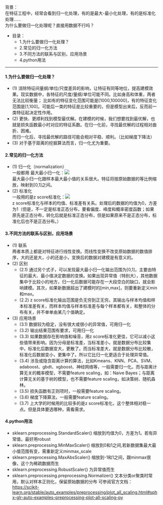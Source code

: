 背景：  
在特征工程中，经常会看到归一化处理，有的是最大-最小化处理，有的是标准化处理……   
为什么要做归一化处理呢？直接用数据不行吗？    

- 目录：  
    - 1.为什么要做归一化处理？  
    - 2.常见的归一化方法  
    - 3.不同方法的联系与区别，应用场景
    - 4.python用法
--------

#### 1.为什么要做归一化处理？  
- (1) 消除特征间量纲/单位/尺度差异的影响，让特征有同等地位，提高建模效果。现实数据中，各特征的尺度/量纲/单位可能不同。比如身高和体重，两者无法比较衡量；
比如有的特征变化范围可能是\[1000,100000]，有的特征变化范围是\[1,100]。可能后一类的特征是比较重要的，但是模型出来后，反而前一类特征起决定性作用。  
- (2) 更快、更顺利找到模型最优解。在建模的时候，我们想要找到最优解，也就是损失函数最小时对应的特征系数。在归一化前，寻找最优解的过程相对曲折、困难。  
而归一化后，寻找最优解的路径可能会相对平稳、顺利。（比如梯度下降法）
- (3) 对于基于距离的挖掘算法而言，归一化尤为重要。  

#### 2.常见的归一化方法  
- (1) 归一化（normalization）  
一般都用 最大最小归一化：![](http://latex.codecogs.com/gif.latex?\\frac{X-x_{min}}{x_{max}-x_{min}})  
最大最小归一化跟样本最大最小值的关系很大。特征将按原始数据的等比例缩放，映射到\[0,1]之间。  
- (2) 标准化  
一般用的是z score标准化：![](http://latex.codecogs.com/gif.latex?\\frac{X-\mu}{\sigma})   
z score标准化与样本的均值、标准差有关系。处理后的数据的均值为0，方差为1（但是，不一定是标准正态分布，要看偏度、峰度和概率密度函数；如果原先是正态分布，转化后就是标准正态分布，但是如果原来不是正态分布，标准化后也不是正态分布。）  

#### 3.不同方法的联系与区别，应用场景
- (1) 联系   
两者本质上都是对特征进行线性变换。而线性变换不改变原始数据的数值排序，大的还是大，小的还是小，变换后的数据对建模是有意义的。
- (2) 区别  
    - (2.1) 通过另个式子，可以发现最大最小归一化输出范围为\[0,1]，主要由特征的最大、最小值决定数据的变换。如果出现异常值（特别大），其他数据集中于比较小的地方，归一化后数据可能存在一大段空白的缺口，就会影响建模。其次，如果新数据超出了建模时的\[min,max]，则要重新定义min和max。  
    - (2.2) z score标准化输出范围是负无穷到正无穷。其输出与样本均值和样本标准差有关，而样本均值与样本标准差与每个样本都有关，和整体的分布有关，并不单单由某几个值确定。  
- (3) 应用场景    
    - (3.1) 数据较为稳定，没有很大或很小的异常值，可用归一化  
    - (3.2) 输出结果范围有要求，可用归一化
    - (3.3) 如果数据存在影响值和噪音，用z score标准化更佳，它可以减小这些值带来影响。因为分母是标准差，当标准差小，就是数据分布比较集中，标准化后数据变大，更散了。而当标准差大，就是数据分布比较散，标准化后数据变小，更集中了。所以它比归一化更适合于处理异常值。
    - (3.4) 涉及或隐含距离计算的算法，比如Kmeans、KNN、PCA、SVM、adaboost、gbdt、xgboost、神经网络等，一般需要归一化。而与距离计算无关的概率模型，不需要feature scaling，如：Naive Bayes；与距离计算无关的基于树的模型，也不需要feature scaling，如决策树、随机森林。   
    - (3.5) 损失函数有正则项时，一般需要feature scaling。   
    - (3.6) 梯度下降算法，一般需要feature scaling。   
    - (3.7) 上大学的时候用的比较多的是z score标准化，这个整体相对稳一点。但是具体要选哪种，需看需求。  

#### 4.python用法 
- sklearn.preprocessing.StandardScaler()  缩放到均值为0，方差为1。若有异常值，最好用robust
- sklearn.preprocessing.MinMaxScaler()  缩放到0和1之间,若新数据集最大最小值范围有变，需重新定义minmax_scale
- sklearn.preprocessing.MaxAbsScaler()  缩放到-1和1之间，跟minmax很像，这个为稀疏数据而生
- sklearn.preprocessing.RobustScaler()  为异常值而生
- sklearn.preprocessing.preprocessing.Normalizer()  文本分类or聚类时常用，默认对样本正则化，保留原始数据的分布
可参阅官方文档：  
https://scikit-learn.org/stable/auto_examples/preprocessing/plot_all_scaling.html#sphx-glr-auto-examples-preprocessing-plot-all-scaling-py
